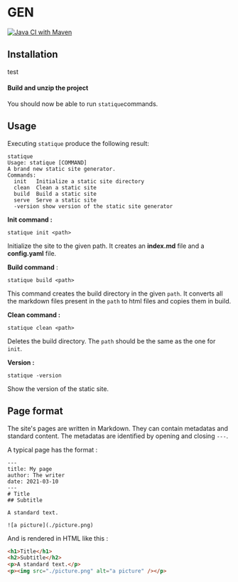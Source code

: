 # GEN

[![Java CI with Maven](https://github.com/gen-classroom/projet-allemano_paulus_zacheo/actions/workflows/maven.yml/badge.svg)](https://github.com/gen-classroom/projet-allemano_paulus_zacheo/actions/workflows/maven.yml)

## Installation 
test

#### Build and unzip the project 

You should now be able to run `statique`commands.

## Usage 

Executing `statique`  produce the following result:

```
statique
Usage: statique [COMMAND]
A brand new static site generator.
Commands:
  init   Initialize a static site directory
  clean  Clean a static site
  build  Build a static site
  serve  Serve a static site
  -version show version of the static site generator
```

**Init command :**

`statique init <path>` 

Initialize the site to the given path. It creates an **index.md** file and a **config.yaml** file.

**Build command** :

`statique build <path>`

This command creates the build directory in the given `path`. It converts all the markdown files present in the `path` to html files and copies them in build.

**Clean command :**

`statique clean <path>`

Deletes the build directory. The `path` should be the same as the one for `init`.

**Version :** 

`statique -version`

Show the version of the static site.

## Page format

The site's pages are written in Markdown. They can contain metadatas and standard content. The metadatas are identified by opening and closing `---`.

A typical page has the format  :

```
---
title: My page
author: The writer
date: 2021-03-10
---
# Title
## Subtitle

A standard text.

![a picture](./picture.png)
```

And is rendered in HTML like this :

```html
<h1>Title</h1>
<h2>Subtitle</h2>
<p>A standard text.</p>
<p><img src="./picture.png" alt="a picture" /></p>
```




